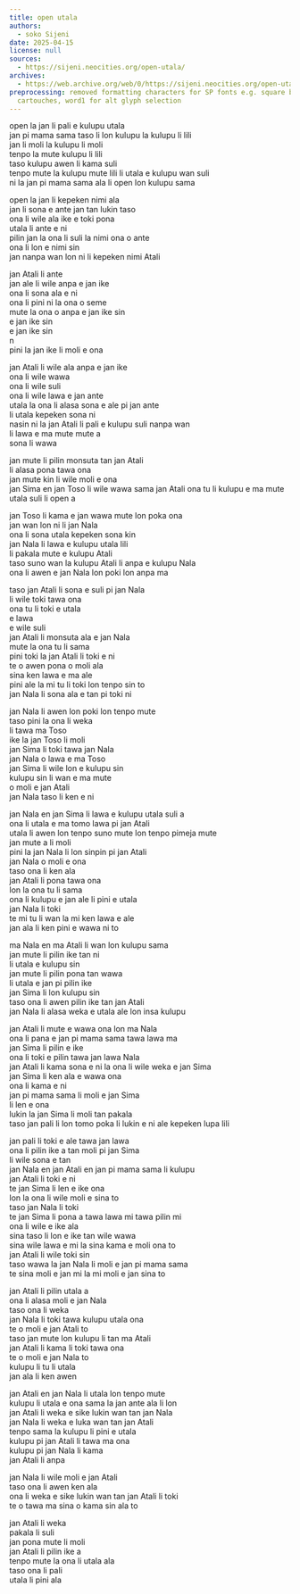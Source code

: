 ```yaml
---
title: open utala
authors:
  - soko Sijeni
date: 2025-04-15
license: null
sources:
  - https://sijeni.neocities.org/open-utala/
archives:
  - https://web.archive.org/web/0/https://sijeni.neocities.org/open-utala/
preprocessing: removed formatting characters for SP fonts e.g. square brackets for
  cartouches, word1 for alt glyph selection
---
```


open la jan li pali e kulupu utala  
jan pi mama sama taso li lon kulupu la kulupu li lili  
jan li moli la kulupu li moli  
tenpo la mute kulupu li lili  
taso kulupu awen li kama suli  
tenpo mute la kulupu mute lili li utala e kulupu wan suli  
ni la jan pi mama sama ala li open lon kulupu sama

open la jan li kepeken nimi ala  
jan li sona e ante jan tan lukin taso  
ona li wile ala ike e toki pona  
utala li ante e ni  
pilin jan la ona li suli la nimi ona o ante  
ona li lon e nimi sin  
jan nanpa wan lon ni li kepeken nimi Atali

jan Atali li ante  
jan ale li wile anpa e jan ike  
ona li sona ala e ni  
ona li pini ni la ona o seme  
mute la ona o anpa e jan ike sin  
e jan ike sin  
e jan ike sin  
n  
pini la jan ike li moli e ona

jan Atali li wile ala anpa e jan ike  
ona li wile wawa  
ona li wile suli  
ona li wile lawa e jan ante  
utala la ona li alasa sona e ale pi jan ante  
li utala kepeken sona ni  
nasin ni la jan Atali li pali e kulupu suli nanpa wan  
li lawa e ma mute mute a  
sona li wawa

jan mute li pilin monsuta tan jan Atali  
li alasa pona tawa ona  
jan mute kin li wile moli e ona  
jan Sima en jan Toso li wile wawa sama jan Atali ona tu li kulupu e ma mute  
utala suli li open a

jan Toso li kama e jan wawa mute lon poka ona  
jan wan lon ni li jan Nala  
ona li sona utala kepeken sona kin  
jan Nala li lawa e kulupu utala lili  
li pakala mute e kulupu Atali  
taso suno wan la kulupu Atali li anpa e kulupu Nala  
ona li awen e jan Nala lon poki lon anpa ma

taso jan Atali li sona e suli pi jan Nala  
li wile toki tawa ona  
ona tu li toki e utala  
e lawa  
e wile suli  
jan Atali li monsuta ala e jan Nala  
mute la ona tu li sama  
pini toki la jan Atali li toki e ni  
te o awen pona o moli ala  
sina ken lawa e ma ale  
pini ale la mi tu li toki lon tenpo sin to  
jan Nala li sona ala e tan pi toki ni

jan Nala li awen lon poki lon tenpo mute  
taso pini la ona li weka  
li tawa ma Toso  
ike la jan Toso li moli  
jan Sima li toki tawa jan Nala  
jan Nala o lawa e ma Toso  
jan Sima li wile lon e kulupu sin  
kulupu sin li wan e ma mute  
o moli e jan Atali  
jan Nala taso li ken e ni

jan Nala en jan Sima li lawa e kulupu utala suli a  
ona li utala e ma tomo lawa pi jan Atali  
utala li awen lon tenpo suno mute lon tenpo pimeja mute  
jan mute a li moli  
pini la jan Nala li lon sinpin pi jan Atali  
jan Nala o moli e ona  
taso ona li ken ala  
jan Atali li pona tawa ona  
lon la ona tu li sama  
ona li kulupu e jan ale li pini e utala  
jan Nala li toki  
te mi tu li wan la mi ken lawa e ale  
jan ala li ken pini e wawa ni to

ma Nala en ma Atali li wan lon kulupu sama  
jan mute li pilin ike tan ni  
li utala e kulupu sin  
jan mute li pilin pona tan wawa  
li utala e jan pi pilin ike  
jan Sima li lon kulupu sin  
taso ona li awen pilin ike tan jan Atali  
jan Nala li alasa weka e utala ale lon insa kulupu

jan Atali li mute e wawa ona lon ma Nala  
ona li pana e jan pi mama sama tawa lawa ma  
jan Sima li pilin e ike  
ona li toki e pilin tawa jan lawa Nala  
jan Atali li kama sona e ni la ona li wile weka e jan Sima  
jan Sima li ken ala e wawa ona  
ona li kama e ni  
jan pi mama sama li moli e jan Sima  
li len e ona  
lukin la jan Sima li moli tan pakala  
taso jan pali li lon tomo poka li lukin e ni ale kepeken lupa lili

jan pali li toki e ale tawa jan lawa  
ona li pilin ike a tan moli pi jan Sima  
li wile sona e tan  
jan Nala en jan Atali en jan pi mama sama li kulupu  
jan Atali li toki e ni  
te jan Sima li len e ike ona  
lon la ona li wile moli e sina to  
taso jan Nala li toki  
te jan Sima li pona a tawa lawa mi tawa pilin mi  
ona li wile e ike ala  
sina taso li lon e ike tan wile wawa  
sina wile lawa e mi la sina kama e moli ona to  
jan Atali li wile toki sin  
taso wawa la jan Nala li moli e jan pi mama sama  
te sina moli e jan mi la mi moli e jan sina to

jan Atali li pilin utala a  
ona li alasa moli e jan Nala  
taso ona li weka  
jan Nala li toki tawa kulupu utala ona  
te o moli e jan Atali to  
taso jan mute lon kulupu li tan ma Atali  
jan Atali li kama li toki tawa ona  
te o moli e jan Nala to  
kulupu li tu li utala  
jan ala li ken awen

jan Atali en jan Nala li utala lon tenpo mute  
kulupu li utala e ona sama la jan ante ala li lon  
jan Atali li weka e sike lukin wan tan jan Nala  
jan Nala li weka e luka wan tan jan Atali  
tenpo sama la kulupu li pini e utala  
kulupu pi jan Atali li tawa ma ona  
kulupu pi jan Nala li kama  
jan Atali li anpa

jan Nala li wile moli e jan Atali  
taso ona li awen ken ala  
ona li weka e sike lukin wan tan jan Atali li toki  
te o tawa ma sina o kama sin ala to

jan Atali li weka  
pakala li suli  
jan pona mute li moli  
jan Atali li pilin ike a  
tenpo mute la ona li utala ala  
taso ona li pali  
utala li pini ala  
